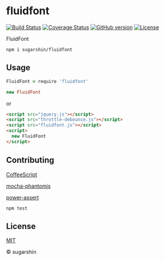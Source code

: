 # fluidfont

[![Build Status](https://travis-ci.org/sugarshin/fluidfont.svg?branch=master)](https://travis-ci.org/sugarshin/fluidfont) [![Coverage Status](https://coveralls.io/repos/sugarshin/fluidfont/badge.svg)](https://coveralls.io/r/sugarshin/fluidfont) [![GitHub version](https://badge.fury.io/gh/sugarshin%2Ffluidfont.svg)](http://badge.fury.io/gh/sugarshin%2Ffluidfont) [![License](http://img.shields.io/:license-mit-blue.svg)](http://sugarshin.mit-license.org/)

FluidFont

```shell
npm i sugarshin/fluidfont
```

## Usage

```coffeescript
FluidFont = require 'fluidfont'

new FluidFont
```

or

```html
<script src="jquery.js"></script>
<script src="throttle-debounce.js"></script>
<script src="fluidfont.js"></script>
<script>
  new FluidFont
</script>
```

## Contributing

[CoffeeScript](//coffeescript.org/)

[mocha-phantomjs](//github.com/metaskills/mocha-phantomjs)

[power-assert](//github.com/twada/power-assert)

```shell
npm test
```

## License

[MIT](http://sugarshin.mit-license.org/)

© sugarshin
